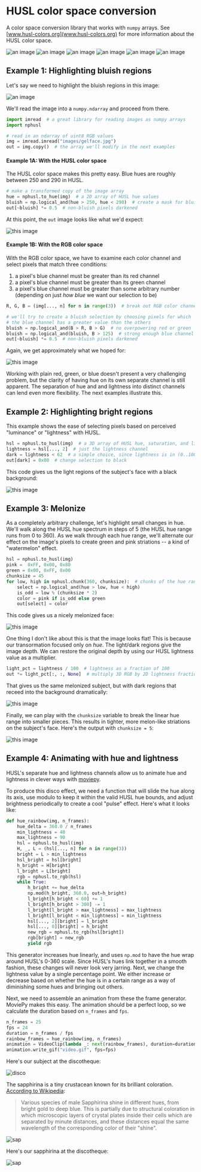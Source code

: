 # HUSL color space conversion
A color space conversion library that works with `numpy` arrays. See [www.husl-colors.org](www.husl-colors.org) for more information about the HUSL color space.

![an image](images/gelface.jpg) ![an image](images/blue.jpg) ![an
image](images/light.jpg) ![an image](images/gelface.gif) ![an image](images/watermelon.jpg) ![an image](images/watermelon_final.jpg)

## Example 1: Highlighting bluish regions
Let's say we need to highlight the bluish regions in this image:

![an image](images/gelface.jpg)

We'll read the image into a `numpy.ndarray` and proceed from there.

```python
import imread  # a great library for reading images as numpy arrays
import nphusl 

# read in an ndarray of uint8 RGB values
img = imread.imread("images/gelface.jpg")
out = img.copy()  # the array we'll modify in the next examples
```

#### Example 1A: With the HUSL color space

The HUSL color space makes this pretty easy. Blue hues are roughly between
250 and 290 in HUSL.

```python
# make a transformed copy of the image array
hue = nphusl.to_hue(img)  # a 2D array of HUSL hue values
bluish = np.logical_and(hue > 250, hue < 290)  # create a mask for bluish pixels
out[~bluish] *= 0.5  # non-bluish pixels darkened
```

At this point, the `out` image looks like what we'd expect:

![this image](images/blue.jpg)


#### Example 1B: With the RGB color space

With the RGB color space, we have to examine each color channel and select
pixels that match three conditions:

1. a pixel's blue channel must be greater than its red channel
2. a pixel's blue channel must be greater than its green channel
3. a pixel's blue channel must be greater than some arbitrary number
   (depending on just *how blue* we want our selection to be)

```python
R, G, B = (img[..., n] for n in range(3))  # break out RGB color channels

# we'll try to create a bluish selection by choosing pixels for which
# the blue channel has a greater value than the others
bluish = np.logical_and(B > R, B > G)  # no overpowering red or green
bluish = np.logical_and(bluish, B > 125)  # strong enough blue channel
out[~bluish] *= 0.5  # non-bluish pixels darkened
```

Again, we get approximately what we hoped for:

![this image](images/blue_rgb.jpg)

Working with plain red, green, or blue doesn't present a very challenging
problem, but the clarity of having hue on its own separate channel is
still apparent. The separation of hue and and lightness into distinct channels
can lend even more flexibility. The next examples illustrate this.


## Example 2: Highlighting bright regions

This example shows the ease of selecting pixels based on perceived
"luminance" or "lightness" with HUSL.

```python
hsl = nphusl.to_husl(img)  # a 3D array of HUSL hue, saturation, and lightness
lightness = hsl[..., 2]  # just the lightness channel
dark = lightness < 62  # a simple choice, since lightness is in (0..100)
out[dark] = 0x00  # change selection to black
```

This code gives us the light regions of the subject's face with a
black background:

![this image](images/light.jpg)


## Example 3: Melonize

As a completely arbitrary challenge, let's highlight small changes in hue.
We'll walk along the HUSL hue spectrum in steps of 5 (the HUSL hue range
runs from 0 to 360). As we walk through each hue range, we'll alternate our
effect on the image's pixels to create green and pink striations -- a
kind of "watermelon" effect.

```python
hsl = nphusl.to_husl(img)
pink =  0xFF, 0x00, 0x80
green = 0x00, 0xFF, 0x00
chunksize = 45
for low, high in nphusl.chunk(360, chunksize):  # chunks of the hue range
    select = np.logical_and(hue > low, hue < high)
    is_odd = low % (chunksize * 2)
    color = pink if is_odd else green
    out[select] = color
```

This code gives us a nicely melonized face:

![this image](images/watermelon_flat.jpg)

One thing I don't like about this is that the image looks flat!
This is because our transormation focused only on *hue*. The light/dark
regions give the image depth. We can restore the original depth by using
our HUSL lightness value as a multiplier.

```python
light_pct = lightness / 100  # lightness as a fraction of 100
out *= light_pct[:, :, None]  # multiply 3D RGB by 2D lightness fraction
```

That gives us the same melonized subject, but with dark regions that
receed into the background dramatically:

![this image](images/watermelon.jpg)

Finally, we can play with the `chunksize` variable to break the linear
hue range into smaller pieces. This results in tighter, more melon-like
striations on the subject's face. Here's the output with `chunksize = 5`:

![this image](images/watermelon_final.jpg)


## Example 4: Animating with hue and lightness

HUSL's separate hue and lightness channels allow us to animate hue and
lightness in clever ways with [moviepy](https://github.com/Zulko/moviepy).

To produce this disco effect, we need a function that will slide the hue along
its axis, use modulo to keep it within the valid HUSL hue bounds, and adjust
brightness periodically to create a cool "pulse" effect. Here's what it looks
like:

```python
def hue_rainbow(img, n_frames):
    hue_delta = 360.0 / n_frames
    min_lightness = 40
    max_lightness = 90
    hsl = nphusl.to_husl(img)
    H, _, L = (hsl[..., n] for n in range(3))
    bright = L > min_lightness
    hsl_bright = hsl[bright]
    h_bright = H[bright]
    l_bright = L[bright]
    rgb = nphusl.to_rgb(hsl)
    while True:
        h_bright += hue_delta
        np.mod(h_bright, 360.0, out=h_bright)
        l_bright[h_bright < 60] += 1
        l_bright[h_bright > 300] -= 1
        l_bright[l_bright > max_lightness] = max_lightness
        l_bright[l_bright < min_lightness] = min_lightness
        hsl[..., 2][bright] = l_bright
        hsl[..., 0][bright] = h_bright
        new_rgb = nphusl.to_rgb(hsl[bright])
        rgb[bright] = new_rgb
        yield rgb
```

This generator increases hue linearly, and uses `np.mod` to have the hue wrap
around HUSL's 0-360 scale. Since HUSL's hues link together in a smooth fashion,
these changes will never look very jarring. Next, we change the lightness
value by a single percentage point. We either increase or decrease based on
whether the hue is in a certain range as a way of diminishing some hues and
bringing out others.

Next, we need to assemble an animation from these the frame
generator. MoviePy makes this easy. The animation should be a perfect
loop, so we calculate the duration based on `n_frames` and `fps`.

```python
n_frames = 25 
fps = 24
duration = n_frames / fps
rainbow_frames = hue_rainbow(img, n_frames)
animation = VideoClip(lambda _: next(rainbow_frames), duration=duration)
animation.write_gif("video.gif", fps=fps)
```

Here's our subject at the discotheque:

![disco](images/gelface.gif)

The sapphirina is a tiny crustacean known for its brilliant coloration.
[According to Wikipedia](https://en.wikipedia.org/wiki/Sapphirina):

> Various species of male Sapphirina shine in different hues, from bright gold
> to deep blue. This is partially due to structural coloration in which
> microscopic layers of crystal plates inside their cells which are separated
> by minute distances, and these distances equal the same wavelength of the
> corresponding color of their "shine".

![sap](images/sapphirina.jpg)

Here's our sapphirina at the discotheque:

![sap](images/sapphirina.gif)

